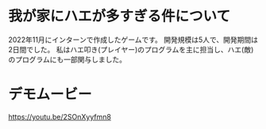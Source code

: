 # 我が家にハエが多すぎる件について

2022年11月にインターンで作成したゲームです。
開発規模は5人で、開発期間は2日間でした。
私はハエ叩き(プレイヤー)のプログラムを主に担当し、ハエ(敵)のプログラムにも一部関与しました。

# デモムービー
https://youtu.be/2SOnXyyfmn8